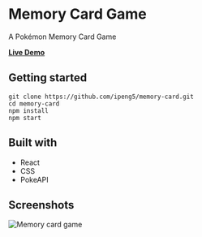 # Memory Card Game

A Pokémon Memory Card Game

[**Live Demo**](https://ipeng5.github.io/memory-card/)

## Getting started

```
git clone https://github.com/ipeng5/memory-card.git
cd memory-card
npm install
npm start
```

## Built with

- React
- CSS
- PokeAPI

## Screenshots

![Memory card game](https://i.imgur.com/Hjz2HZo.png)
